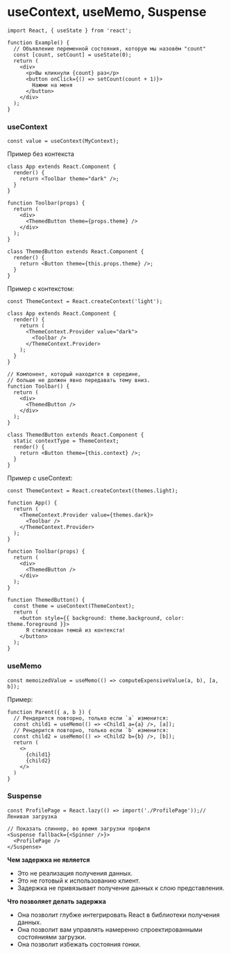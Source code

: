 # useContext, useMemo, Suspense
```
import React, { useState } from 'react';

function Example() {
  // Объявление переменной состояния, которую мы назовём "count"  
  const [count, setCount] = useState(0);
  return (
    <div>
      <p>Вы кликнули {count} раз</p>
      <button onClick={() => setCount(count + 1)}>
        Нажми на меня
      </button>
    </div>
  );
}
```

### useContext
```
const value = useContext(MyContext);
```
Пример без контекста
```
class App extends React.Component {
  render() {
    return <Toolbar theme="dark" />;
  }
}

function Toolbar(props) {
  return (
    <div>
      <ThemedButton theme={props.theme} />
    </div>
  );
}

class ThemedButton extends React.Component {
  render() {
    return <Button theme={this.props.theme} />;
  }
}
```

Пример с контекстом:
```
const ThemeContext = React.createContext('light');

class App extends React.Component {
  render() {
    return (
      <ThemeContext.Provider value="dark">
        <Toolbar />
      </ThemeContext.Provider>
    );
  }
}

// Компонент, который находится в середине,
// больше не должен явно передавать тему вниз.
function Toolbar() {
  return (
    <div>
      <ThemedButton />
    </div>
  );
}

class ThemedButton extends React.Component {
  static contextType = ThemeContext;
  render() {
    return <Button theme={this.context} />;
  }
}
```

Пример с useContext:
```
const ThemeContext = React.createContext(themes.light);

function App() {
  return (
    <ThemeContext.Provider value={themes.dark}>
      <Toolbar />
    </ThemeContext.Provider>
  );
}

function Toolbar(props) {
  return (
    <div>
      <ThemedButton />
    </div>
  );
}

function ThemedButton() {
  const theme = useContext(ThemeContext);  
  return (
    <button style={{ background: theme.background, color: theme.foreground }}>
      Я стилизован темой из контекста!
    </button>
  );
}
```

### useMemo
```
const memoizedValue = useMemo(() => computeExpensiveValue(a, b), [a, b]);
```
Пример:
```
function Parent({ a, b }) {
  // Рендерится повторно, только если `a` изменится:
  const child1 = useMemo(() => <Child1 a={a} />, [a]);
  // Рендерится повторно, только если `b` изменится:
  const child2 = useMemo(() => <Child2 b={b} />, [b]);
  return (
    <>
      {child1}
      {child2}
    </>
  )
}
```

### Suspense
```
const ProfilePage = React.lazy(() => import('./ProfilePage'));// Ленивая загрузка

// Показать спиннер, во время загрузки профиля
<Suspense fallback={<Spinner />}>
  <ProfilePage />
</Suspense>
```

**Чем задержка не является**
- Это не реализация получения данных.
- Это не готовый к использованию клиент.
- Задержка не привязывает получение данных к слою представления.

**Что позволяет делать задержка**
- Она позволит глубже интегрировать React в библиотеки получения данных.
- Она позволит вам управлять намеренно спроектированными состояниями загрузки.
- Она позволит избежать состояния гонки.
